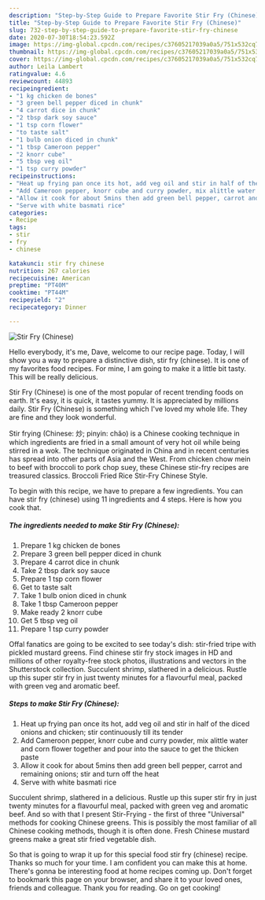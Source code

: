 ```yaml
---
description: "Step-by-Step Guide to Prepare Favorite Stir Fry (Chinese)"
title: "Step-by-Step Guide to Prepare Favorite Stir Fry (Chinese)"
slug: 732-step-by-step-guide-to-prepare-favorite-stir-fry-chinese
date: 2020-07-30T18:54:23.592Z
image: https://img-global.cpcdn.com/recipes/c37605217039a0a5/751x532cq70/stir-fry-chinese-recipe-main-photo.jpg
thumbnail: https://img-global.cpcdn.com/recipes/c37605217039a0a5/751x532cq70/stir-fry-chinese-recipe-main-photo.jpg
cover: https://img-global.cpcdn.com/recipes/c37605217039a0a5/751x532cq70/stir-fry-chinese-recipe-main-photo.jpg
author: Leila Lambert
ratingvalue: 4.6
reviewcount: 44893
recipeingredient:
- "1 kg chicken de bones"
- "3 green bell pepper diced in chunk"
- "4 carrot dice in chunk"
- "2 tbsp dark soy sauce"
- "1 tsp corn flower"
- "to taste salt"
- "1 bulb onion diced in chunk"
- "1 tbsp Cameroon pepper"
- "2 knorr cube"
- "5 tbsp veg oil"
- "1 tsp curry powder"
recipeinstructions:
- "Heat up frying pan once its hot, add veg oil and stir in half of the diced onions and chicken; stir continuously till its tender"
- "Add Cameroon pepper, knorr cube and curry powder, mix alittle water and corn flower together and pour into the sauce to get the thicken paste"
- "Allow it cook for about 5mins then add green bell pepper, carrot and remaining onions; stir and turn off the heat"
- "Serve with white basmati rice"
categories:
- Recipe
tags:
- stir
- fry
- chinese

katakunci: stir fry chinese 
nutrition: 267 calories
recipecuisine: American
preptime: "PT40M"
cooktime: "PT44M"
recipeyield: "2"
recipecategory: Dinner

---
```



![Stir Fry (Chinese)](https://img-global.cpcdn.com/recipes/c37605217039a0a5/751x532cq70/stir-fry-chinese-recipe-main-photo.jpg)

Hello everybody, it's me, Dave, welcome to our recipe page. Today, I will show you a way to prepare a distinctive dish, stir fry (chinese). It is one of my favorites food recipes. For mine, I am going to make it a little bit tasty. This will be really delicious.

Stir Fry (Chinese) is one of the most popular of recent trending foods on earth. It's easy, it is quick, it tastes yummy. It is appreciated by millions daily. Stir Fry (Chinese) is something which I've loved my whole life. They are fine and they look wonderful.

Stir frying (Chinese: 炒; pinyin: chǎo) is a Chinese cooking technique in which ingredients are fried in a small amount of very hot oil while being stirred in a wok. The technique originated in China and in recent centuries has spread into other parts of Asia and the West. From chicken chow mein to beef with broccoli to pork chop suey, these Chinese stir-fry recipes are treasured classics. Broccoli Fried Rice Stir-Fry Chinese Style.


To begin with this recipe, we have to prepare a few ingredients. You can have stir fry (chinese) using 11 ingredients and 4 steps. Here is how you cook that.

<!--inarticleads1-->

##### The ingredients needed to make Stir Fry (Chinese):

1. Prepare 1 kg chicken de bones
1. Prepare 3 green bell pepper diced in chunk
1. Prepare 4 carrot dice in chunk
1. Take 2 tbsp dark soy sauce
1. Prepare 1 tsp corn flower
1. Get to taste salt
1. Take 1 bulb onion diced in chunk
1. Take 1 tbsp Cameroon pepper
1. Make ready 2 knorr cube
1. Get 5 tbsp veg oil
1. Prepare 1 tsp curry powder


Offal fanatics are going to be excited to see today&#39;s dish: stir-fried tripe with pickled mustard greens. Find chinese stir fry stock images in HD and millions of other royalty-free stock photos, illustrations and vectors in the Shutterstock collection. Succulent shrimp, slathered in a delicious. Rustle up this super stir fry in just twenty minutes for a flavourful meal, packed with green veg and aromatic beef. 

<!--inarticleads2-->

##### Steps to make Stir Fry (Chinese):

1. Heat up frying pan once its hot, add veg oil and stir in half of the diced onions and chicken; stir continuously till its tender
1. Add Cameroon pepper, knorr cube and curry powder, mix alittle water and corn flower together and pour into the sauce to get the thicken paste
1. Allow it cook for about 5mins then add green bell pepper, carrot and remaining onions; stir and turn off the heat
1. Serve with white basmati rice


Succulent shrimp, slathered in a delicious. Rustle up this super stir fry in just twenty minutes for a flavourful meal, packed with green veg and aromatic beef. And so with that I present Stir-Frying - the first of three &#34;Universal&#34; methods for cooking Chinese greens. This is possibly the most familiar of all Chinese cooking methods, though it is often done. Fresh Chinese mustard greens make a great stir fried vegetable dish. 

So that is going to wrap it up for this special food stir fry (chinese) recipe. Thanks so much for your time. I am confident you can make this at home. There's gonna be interesting food at home recipes coming up. Don't forget to bookmark this page on your browser, and share it to your loved ones, friends and colleague. Thank you for reading. Go on get cooking!
